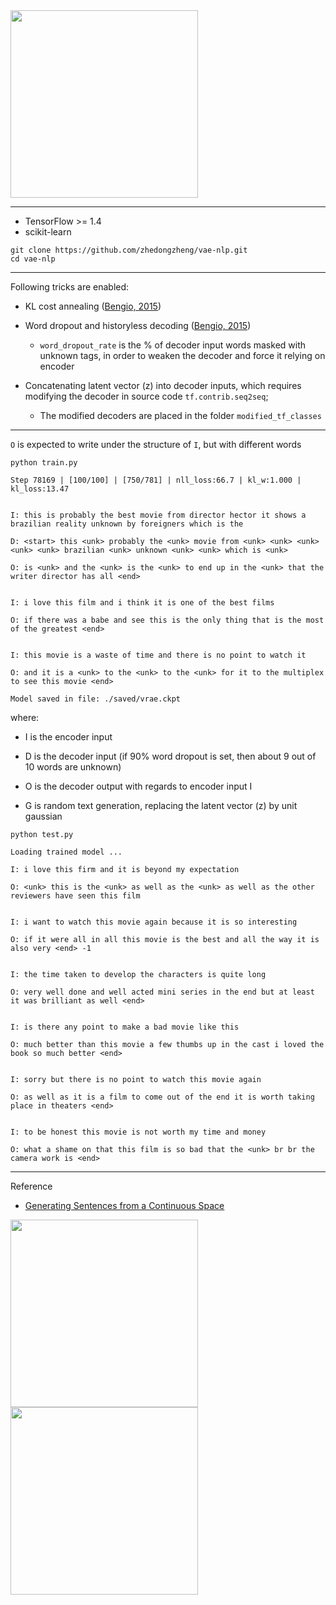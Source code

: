 <img src="https://github.com/zhedongzheng/finch/blob/master/assets/vrae_motivation.png" height='300'>

---
* TensorFlow >= 1.4
* scikit-learn
```
git clone https://github.com/zhedongzheng/vae-nlp.git
cd vae-nlp
```
---
Following tricks are enabled:
* KL cost annealing ([Bengio, 2015](https://arxiv.org/abs/1511.06349))

* Word dropout and historyless decoding ([Bengio, 2015](https://arxiv.org/abs/1511.06349))
    * ```word_dropout_rate``` is the % of decoder input words masked with unknown tags, in order to weaken the decoder and force it relying on encoder

* Concatenating latent vector (z) into decoder inputs, which requires modifying the decoder in source code ```tf.contrib.seq2seq```;
    * The modified decoders are placed in the folder ``` modified_tf_classes ```
---
```O``` is expected to write under the structure of ```I```, but with different words

``` python train.py ```
```
Step 78169 | [100/100] | [750/781] | nll_loss:66.7 | kl_w:1.000 | kl_loss:13.47 


I: this is probably the best movie from director hector it shows a brazilian reality unknown by foreigners which is the

D: <start> this <unk> probably the <unk> movie from <unk> <unk> <unk> <unk> <unk> brazilian <unk> unknown <unk> <unk> which is <unk>

O: is <unk> and the <unk> is the <unk> to end up in the <unk> that the writer director has all <end>


I: i love this film and i think it is one of the best films

O: if there was a babe and see this is the only thing that is the most of the greatest <end>


I: this movie is a waste of time and there is no point to watch it

O: and it is a <unk> to the <unk> to the <unk> for it to the multiplex to see this movie <end>

Model saved in file: ./saved/vrae.ckpt
```
where:
* I is the encoder input

* D is the decoder input (if 90% word dropout is set, then about 9 out of 10 words are unknown)

* O is the decoder output with regards to encoder input I

* G is random text generation, replacing the latent vector (z) by unit gaussian

``` python test.py ```
```
Loading trained model ...

I: i love this firm and it is beyond my expectation

O: <unk> this is the <unk> as well as the <unk> as well as the other reviewers have seen this film


I: i want to watch this movie again because it is so interesting

O: if it were all in all this movie is the best and all the way it is also very <end> -1


I: the time taken to develop the characters is quite long

O: very well done and well acted mini series in the end but at least it was brilliant as well <end>


I: is there any point to make a bad movie like this

O: much better than this movie a few thumbs up in the cast i loved the book so much better <end>


I: sorry but there is no point to watch this movie again

O: as well as it is a film to come out of the end it is worth taking place in theaters <end>


I: to be honest this movie is not worth my time and money

O: what a shame on that this film is so bad that the <unk> br br the camera work is <end>
```
---
Reference
* [Generating Sentences from a Continuous Space](https://arxiv.org/abs/1511.06349)

<img src="https://github.com/zhedongzheng/finch/blob/master/assets/vrae_struct.jpg" height='300'>

<img src="https://github.com/zhedongzheng/finch/blob/master/assets/vrae.png" height="300">
